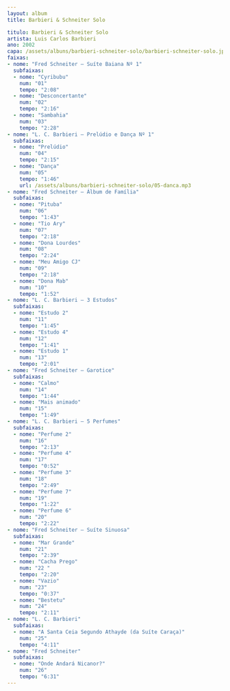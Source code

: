 ```yaml
---
layout: album
title: Barbieri & Schneiter Solo

titulo: Barbieri & Schneiter Solo
artista: Luis Carlos Barbieri
ano: 2002
capa: /assets/albuns/barbieri-schneiter-solo/barbieri-schneiter-solo.jpg
faixas:
- nome: "Fred Schneiter – Suíte Baiana Nº 1"
  subfaixas:
  - nome: "Cyribubu"
    num: "01"
    tempo: "2:08"
  - nome: "Desconcertante"
    num: "02"
    tempo: "2:16"
  - nome: "Sambahia"
    num: "03"
    tempo: "2:28"
- nome: "L. C. Barbieri – Prelúdio e Dança Nº 1"
  subfaixas:
  - nome: "Prelúdio"
    num: "04"
    tempo: "2:15"
  - nome: "Dança"
    num: "05"
    tempo: "1:46"
    url: /assets/albuns/barbieri-schneiter-solo/05-danca.mp3
- nome: "Fred Schneiter – Álbum de Família"
  subfaixas:
  - nome: "Pituba"
    num: "06"
    tempo: "1:43"
  - nome: "Tio Ary"
    num: "07"
    tempo: "2:18"
  - nome: "Dona Lourdes"
    num: "08"
    tempo: "2:24"
  - nome: "Meu Amigo CJ"
    num: "09"
    tempo: "2:18"
  - nome: "Dona Mab"
    num: "10"
    tempo: "1:52"
- nome: "L. C. Barbieri – 3 Estudos"
  subfaixas:
  - nome: "Estudo 2"
    num: "11"
    tempo: "1:45"
  - nome: "Estudo 4"
    num: "12"
    tempo: "1:41"
  - nome: "Estudo 1"
    num: "13"
    tempo: "2:01"
- nome: "Fred Schneiter – Garotice"
  subfaixas:
  - nome: "Calmo"
    num: "14"
    tempo: "1:44"
  - nome: "Mais animado"
    num: "15"
    tempo: "1:49"
- nome: "L. C. Barbieri – 5 Perfumes"
  subfaixas:
  - nome: "Perfume 2"
    num: "16"
    tempo: "2:13"
  - nome: "Perfume 4"
    num: "17"
    tempo: "0:52"
  - nome: "Perfume 3"
    num: "18"
    tempo: "2:49"
  - nome: "Perfume 7"
    num: "19"
    tempo: "1:22"
  - nome: "Perfume 6"
    num: "20"
    tempo: "2:22"
- nome: "Fred Schneiter – Suíte Sinuosa"
  subfaixas:
  - nome: "Mar Grande"
    num: "21"
    tempo: "2:39"
  - nome: "Cacha Prego"
    num: "22 "
    tempo: "2:20"
  - nome: "Vazio"
    num: "23"
    tempo: "0:37"
  - nome: "Bestetu"
    num: "24"
    tempo: "2:11"
- nome: "L. C. Barbieri"
  subfaixas:
  - nome: "A Santa Ceia Segundo Athayde (da Suíte Caraça)"
    num: "25"
    tempo: "4:11"
- nome: "Fred Schneiter"
  subfaixas:
  - nome: "Onde Andará Nicanor?"
    num: "26"
    tempo: "6:31"
---
```

